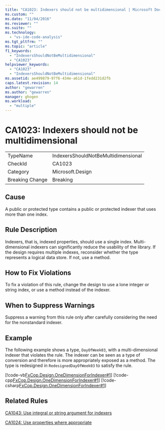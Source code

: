 ```yaml
---
title: "CA1023: Indexers should not be multidimensional | Microsoft Docs"
ms.custom: ""
ms.date: "11/04/2016"
ms.reviewer: ""
ms.suite: ""
ms.technology: 
  - "vs-ide-code-analysis"
ms.tgt_pltfrm: ""
ms.topic: "article"
f1_keywords: 
  - "IndexersShouldNotBeMultidimensional"
  - "CA1023"
helpviewer_keywords: 
  - "CA1023"
  - "IndexersShouldNotBeMultidimensional"
ms.assetid: ae499879-97f6-434e-a61d-1fedd231d2fb
caps.latest.revision: 14
author: "gewarren"
ms.author: "gewarren"
manager: ghogen
ms.workload: 
  - "multiple"
---
```

# CA1023: Indexers should not be multidimensional
|||  
|-|-|  
|TypeName|IndexersShouldNotBeMultidimensional|  
|CheckId|CA1023|  
|Category|Microsoft.Design|  
|Breaking Change|Breaking|  
  
## Cause  
 A public or protected type contains a public or protected indexer that uses more than one index.  
  
## Rule Description  
 Indexers, that is, indexed properties, should use a single index. Multi-dimensional indexers can significantly reduce the usability of the library. If the design requires multiple indexes, reconsider whether the type represents a logical data store. If not, use a method.  
  
## How to Fix Violations  
 To fix a violation of this rule, change the design to use a lone integer or string index, or use a method instead of the indexer.  
  
## When to Suppress Warnings  
 Suppress a warning from this rule only after carefully considering the need for the nonstandard indexer.  
  
## Example  
 The following example shows a type, `DayOfWeek03`, with a multi-dimensional indexer that violates the rule. The indexer can be seen as a type of conversion and therefore is more appropriately exposed as a method. The type is redesigned in `RedesignedDayOfWeek03` to satisfy the rule.  
  
 [!code-vb[FxCop.Design.OneDimensionForIndexer#1](../code-quality/codesnippet/VisualBasic/ca1023-indexers-should-not-be-multidimensional_1.vb)]
 [!code-cpp[FxCop.Design.OneDimensionForIndexer#1](../code-quality/codesnippet/CPP/ca1023-indexers-should-not-be-multidimensional_1.cpp)]
 [!code-csharp[FxCop.Design.OneDimensionForIndexer#1](../code-quality/codesnippet/CSharp/ca1023-indexers-should-not-be-multidimensional_1.cs)]  
  
## Related Rules  
 [CA1043: Use integral or string argument for indexers](../code-quality/ca1043-use-integral-or-string-argument-for-indexers.md)  
  
 [CA1024: Use properties where appropriate](../code-quality/ca1024-use-properties-where-appropriate.md)